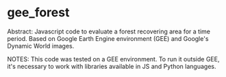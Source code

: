 # gee_forest
Abstract: Javascript code to evaluate a forest recovering area for a time period. Based on Google Earth Engine environment (GEE) and Google's Dynamic World images.

NOTES:
This code was tested on a GEE environment. To run it outside GEE, it's necessary to work with libraries available in JS and Python languages.
